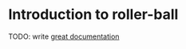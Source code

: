 # Introduction to roller-ball

TODO: write [great documentation](http://jacobian.org/writing/what-to-write/)
